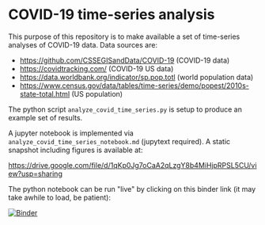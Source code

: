 # COVID-19 time-series analysis

This purpose of this repository is to make available a set of time-series
analyses of COVID-19 data. Data sources are:

- https://github.com/CSSEGISandData/COVID-19 (COVID-19 data)
- https://covidtracking.com/ (COVID-19 US data)
- https://data.worldbank.org/indicator/sp.pop.totl (world population data)
- https://www.census.gov/data/tables/time-series/demo/popest/2010s-state-total.html (US population)

The python script `analyze_covid_time_series.py` is setup to produce an example
set of results. 

A jupyter notebook is implemented via
`analyze_covid_time_series_notebook.md` (jupytext required). A static snapshot
including figures is available at:

https://drive.google.com/file/d/1qKp0Jg7oCaA2qLzgY8b4MiHjpRPSL5CU/view?usp=sharing

The python notebook can be run "live" by clicking on this binder link (it may
take awhile to load, be patient):

[![Binder](https://mybinder.org/badge_logo.svg)](https://mybinder.org/v2/gh/jjstickel/covid-19_ts_analysis.git/master?filepath=analyze_covid_time_series_notebook.md)

